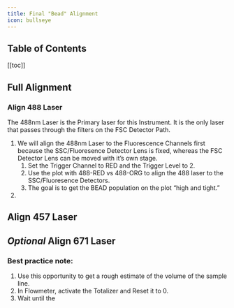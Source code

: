 ```yaml
---
title: Final "Bead" Alignment
icon: bullseye
---
```





## Table of Contents

[[toc]]

## Full Alignment

### Align 488 Laser

The 488nm Laser is the Primary laser for this Instrument. It is the only laser that passes through the filters on the FSC Detector Path.

1.  We will align the 488nm Laser to the Fluorescence Channels first because the SSC/Fluoresence Detector Lens is fixed, whereas the FSC Detector Lens can be moved with it’s own stage.
    1.  Set the Trigger Channel to RED and the Trigger Level to 2.
    2.  Use the plot with 488-RED vs 488-ORG to align the 488 laser to the SSC/Fluoresence Detectors.
    3.  The goal is to get the BEAD population on the plot “high and tight.”
2.  


## Align 457 Laser

## *Optional* Align 671 Laser
 
### Best practice note: 
 1.  Use this opportunity to get a rough estimate of the volume of the sample line.
 4.  In Flowmeter, activate the Totalizer and Reset it to 0. 
 5.  Wait until the 